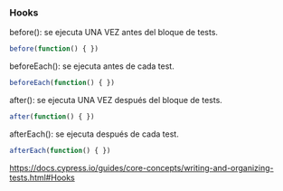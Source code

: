 ### Hooks

before(): se ejecuta UNA VEZ antes del bloque de tests.
```typescript
before(function() { })
```

beforeEach(): se ejecuta antes de cada test.
```typescript
beforeEach(function() { })
```


after(): se ejecuta UNA VEZ después del bloque de tests.
```typescript
after(function() { })
```

afterEach(): se ejecuta después de cada test.
```typescript
afterEach(function() { })
```

https://docs.cypress.io/guides/core-concepts/writing-and-organizing-tests.html#Hooks
